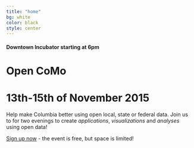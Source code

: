 ```yaml
---
title: "home"
bg: white
color: black
style: center
---
```


#### Downtown Incubator starting at 6pm 

<h1 class="tron">Open CoMo</h1>

# 13th-15th of November 2015

Help make Columbia better using open local, state or federal data. Join us to for two evenings to create *applications*, *visualizations* and *analyses* using open data!

[Sign up now](https://www.eventbrite.com/e/open-como-open-data-hackathon-tickets-18581285124) - the event is free, but space is limited! 